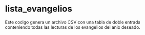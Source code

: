 # lista_evangelios
Este codigo genera un archivo CSV con una tabla de doble entrada conteniendo todas las lecturas de los evangelios del anio deseado.
